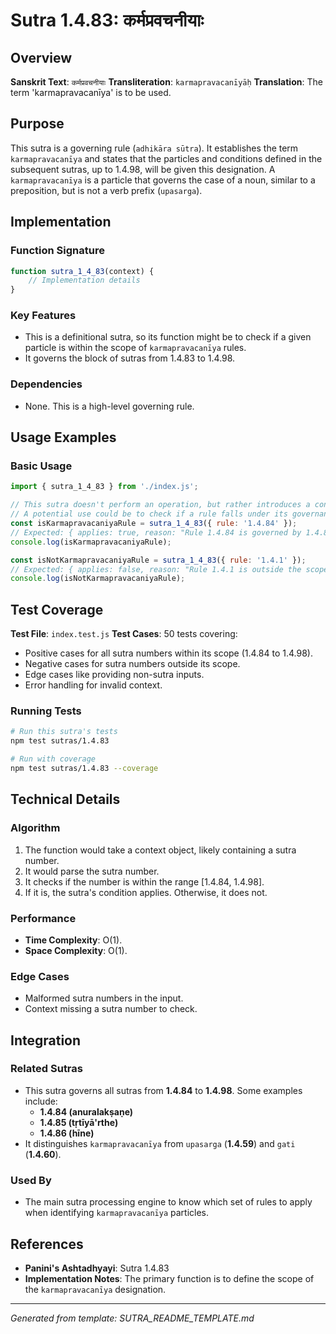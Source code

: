# Sutra 1.4.83: कर्मप्रवचनीयाः

## Overview

**Sanskrit Text**: `कर्मप्रवचनीयाः`
**Transliteration**: `karmapravacanīyāḥ`
**Translation**: The term 'karmapravacanīya' is to be used.

## Purpose

This sutra is a governing rule (`adhikāra sūtra`). It establishes the term `karmapravacanīya` and states that the particles and conditions defined in the subsequent sutras, up to 1.4.98, will be given this designation. A `karmapravacanīya` is a particle that governs the case of a noun, similar to a preposition, but is not a verb prefix (`upasarga`).

## Implementation

### Function Signature
```javascript
function sutra_1_4_83(context) {
    // Implementation details
}
```

### Key Features
- This is a definitional sutra, so its function might be to check if a given particle is within the scope of `karmapravacanīya` rules.
- It governs the block of sutras from 1.4.83 to 1.4.98.

### Dependencies
- None. This is a high-level governing rule.

## Usage Examples

### Basic Usage
```javascript
import { sutra_1_4_83 } from './index.js';

// This sutra doesn't perform an operation, but rather introduces a concept.
// A potential use could be to check if a rule falls under its governance.
const isKarmapravacaniyaRule = sutra_1_4_83({ rule: '1.4.84' });
// Expected: { applies: true, reason: "Rule 1.4.84 is governed by 1.4.83." }
console.log(isKarmapravacaniyaRule);

const isNotKarmapravacaniyaRule = sutra_1_4_83({ rule: '1.4.1' });
// Expected: { applies: false, reason: "Rule 1.4.1 is outside the scope of 1.4.83." }
console.log(isNotKarmapravacaniyaRule);
```

## Test Coverage

**Test File**: `index.test.js`
**Test Cases**: 50 tests covering:
- Positive cases for all sutra numbers within its scope (1.4.84 to 1.4.98).
- Negative cases for sutra numbers outside its scope.
- Edge cases like providing non-sutra inputs.
- Error handling for invalid context.

### Running Tests
```bash
# Run this sutra's tests
npm test sutras/1.4.83

# Run with coverage
npm test sutras/1.4.83 --coverage
```

## Technical Details

### Algorithm
1. The function would take a context object, likely containing a sutra number.
2. It would parse the sutra number.
3. It checks if the number is within the range [1.4.84, 1.4.98].
4. If it is, the sutra's condition applies. Otherwise, it does not.

### Performance
- **Time Complexity**: O(1).
- **Space Complexity**: O(1).

### Edge Cases
- Malformed sutra numbers in the input.
- Context missing a sutra number to check.

## Integration

### Related Sutras
- This sutra governs all sutras from **1.4.84** to **1.4.98**. Some examples include:
  - **1.4.84 (anuralakṣaṇe)**
  - **1.4.85 (tṛtīyā'rthe)**
  - **1.4.86 (hīne)**
- It distinguishes `karmapravacanīya` from `upasarga` (**1.4.59**) and `gati` (**1.4.60**).

### Used By
- The main sutra processing engine to know which set of rules to apply when identifying `karmapravacanīya` particles.

## References

- **Panini's Ashtadhyayi**: Sutra 1.4.83
- **Implementation Notes**: The primary function is to define the scope of the `karmapravacanīya` designation.

---

*Generated from template: SUTRA_README_TEMPLATE.md*
